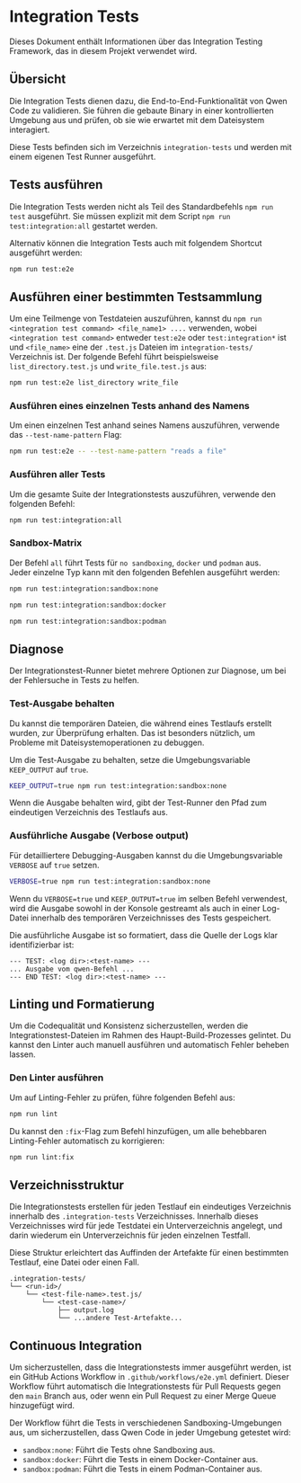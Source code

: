 # Integration Tests

Dieses Dokument enthält Informationen über das Integration Testing Framework, das in diesem Projekt verwendet wird.

## Übersicht

Die Integration Tests dienen dazu, die End-to-End-Funktionalität von Qwen Code zu validieren. Sie führen die gebaute Binary in einer kontrollierten Umgebung aus und prüfen, ob sie wie erwartet mit dem Dateisystem interagiert.

Diese Tests befinden sich im Verzeichnis `integration-tests` und werden mit einem eigenen Test Runner ausgeführt.

## Tests ausführen

Die Integration Tests werden nicht als Teil des Standardbefehls `npm run test` ausgeführt. Sie müssen explizit mit dem Script `npm run test:integration:all` gestartet werden.

Alternativ können die Integration Tests auch mit folgendem Shortcut ausgeführt werden:

```bash
npm run test:e2e
```

## Ausführen einer bestimmten Testsammlung

Um eine Teilmenge von Testdateien auszuführen, kannst du `npm run <integration test command> <file_name1> ....` verwenden, wobei `<integration test command>` entweder `test:e2e` oder `test:integration*` ist und `<file_name>` eine der `.test.js` Dateien im `integration-tests/` Verzeichnis ist. Der folgende Befehl führt beispielsweise `list_directory.test.js` und `write_file.test.js` aus:

```bash
npm run test:e2e list_directory write_file
```

### Ausführen eines einzelnen Tests anhand des Namens

Um einen einzelnen Test anhand seines Namens auszuführen, verwende das `--test-name-pattern` Flag:

```bash
npm run test:e2e -- --test-name-pattern "reads a file"
```

### Ausführen aller Tests

Um die gesamte Suite der Integrationstests auszuführen, verwende den folgenden Befehl:

```bash
npm run test:integration:all
```

### Sandbox-Matrix

Der Befehl `all` führt Tests für `no sandboxing`, `docker` und `podman` aus.  
Jeder einzelne Typ kann mit den folgenden Befehlen ausgeführt werden:

```bash
npm run test:integration:sandbox:none
```

```bash
npm run test:integration:sandbox:docker
```

```bash
npm run test:integration:sandbox:podman
```

## Diagnose

Der Integrationstest-Runner bietet mehrere Optionen zur Diagnose, um bei der Fehlersuche in Tests zu helfen.

### Test-Ausgabe behalten

Du kannst die temporären Dateien, die während eines Testlaufs erstellt wurden, zur Überprüfung erhalten. Das ist besonders nützlich, um Probleme mit Dateisystemoperationen zu debuggen.

Um die Test-Ausgabe zu behalten, setze die Umgebungsvariable `KEEP_OUTPUT` auf `true`.

```bash
KEEP_OUTPUT=true npm run test:integration:sandbox:none
```

Wenn die Ausgabe behalten wird, gibt der Test-Runner den Pfad zum eindeutigen Verzeichnis des Testlaufs aus.

### Ausführliche Ausgabe (Verbose output)

Für detailliertere Debugging-Ausgaben kannst du die Umgebungsvariable `VERBOSE` auf `true` setzen.

```bash
VERBOSE=true npm run test:integration:sandbox:none
```

Wenn du `VERBOSE=true` und `KEEP_OUTPUT=true` im selben Befehl verwendest, wird die Ausgabe sowohl in der Konsole gestreamt als auch in einer Log-Datei innerhalb des temporären Verzeichnisses des Tests gespeichert.

Die ausführliche Ausgabe ist so formatiert, dass die Quelle der Logs klar identifizierbar ist:

```
--- TEST: <log dir>:<test-name> ---
... Ausgabe vom qwen-Befehl ...
--- END TEST: <log dir>:<test-name> ---
```

## Linting und Formatierung

Um die Codequalität und Konsistenz sicherzustellen, werden die Integrationstest-Dateien im Rahmen des Haupt-Build-Prozesses gelintet. Du kannst den Linter auch manuell ausführen und automatisch Fehler beheben lassen.

### Den Linter ausführen

Um auf Linting-Fehler zu prüfen, führe folgenden Befehl aus:

```bash
npm run lint
```

Du kannst den `:fix`-Flag zum Befehl hinzufügen, um alle behebbaren Linting-Fehler automatisch zu korrigieren:

```bash
npm run lint:fix
```

## Verzeichnisstruktur

Die Integrationstests erstellen für jeden Testlauf ein eindeutiges Verzeichnis innerhalb des `.integration-tests` Verzeichnisses. Innerhalb dieses Verzeichnisses wird für jede Testdatei ein Unterverzeichnis angelegt, und darin wiederum ein Unterverzeichnis für jeden einzelnen Testfall.

Diese Struktur erleichtert das Auffinden der Artefakte für einen bestimmten Testlauf, eine Datei oder einen Fall.

```
.integration-tests/
└── <run-id>/
    └── <test-file-name>.test.js/
        └── <test-case-name>/
            ├── output.log
            └── ...andere Test-Artefakte...
```

## Continuous Integration

Um sicherzustellen, dass die Integrationstests immer ausgeführt werden, ist ein GitHub Actions Workflow in `.github/workflows/e2e.yml` definiert. Dieser Workflow führt automatisch die Integrationstests für Pull Requests gegen den `main` Branch aus, oder wenn ein Pull Request zu einer Merge Queue hinzugefügt wird.

Der Workflow führt die Tests in verschiedenen Sandboxing-Umgebungen aus, um sicherzustellen, dass Qwen Code in jeder Umgebung getestet wird:

- `sandbox:none`: Führt die Tests ohne Sandboxing aus.
- `sandbox:docker`: Führt die Tests in einem Docker-Container aus.
- `sandbox:podman`: Führt die Tests in einem Podman-Container aus.